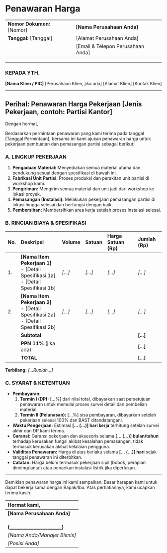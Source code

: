 # Penawaran Harga

| | |
| :--- | :--- |
| **Nomor Dokumen:** [Nomor] | **[Nama Perusahaan Anda]** |
| **Tanggal:** [Tanggal] | [Alamat Perusahaan Anda] |
| | [Email & Telepon Perusahaan Anda] |

---

### KEPADA YTH.

**[Nama Klien / PIC]**
[Perusahaan Klien, jika ada]
[Alamat Klien]
[Kontak Klien]

---

## Perihal: Penawaran Harga Pekerjaan [Jenis Pekerjaan, contoh: Partisi Kantor]

Dengan hormat,

Berdasarkan permintaan penawaran yang kami terima pada tanggal [Tanggal Permintaan], bersama ini kami ajukan penawaran harga untuk pekerjaan pembuatan dan pemasangan partisi sebagai berikut:

### A. LINGKUP PEKERJAAN

1.  **Pengadaan Material:** Menyediakan semua material utama dan pendukung sesuai dengan spesifikasi di bawah ini.
2.  **Fabrikasi Unit Partisi:** Proses produksi dan perakitan unit partisi di workshop kami.
3.  **Pengiriman:** Mengirim semua material dan unit jadi dari workshop ke lokasi proyek.
4.  **Pemasangan (Instalasi):** Melakukan pekerjaan pemasangan partisi di lokasi hingga selesai dan berfungsi dengan baik.
5.  **Pembersihan:** Membersihkan area kerja setelah proses instalasi selesai.

### B. RINCIAN BIAYA & SPESIFIKASI

| No. | Deskripsi | Volume | Satuan | Harga Satuan (Rp) | Jumlah (Rp) |
| :--- | :--- | :--- | :--- | :--- | :--- |
| 1. | **[Nama Item Pekerjaan 1]**<br>- [Detail Spesifikasi 1a]<br>- [Detail Spesifikasi 1b] | *[...]* | *[...]* | *[...]* | *[...]* |
| 2. | **[Nama Item Pekerjaan 2]**<br>- [Detail Spesifikasi 2a]<br>- [Detail Spesifikasi 2b] | *[...]* | *[...]* | *[...]* | *[...]* |
| | **Subtotal** | | | | **[...]** |
| | **PPN 11%** (jika ada) | | | | **[...]** |
| | **TOTAL** | | | | **[...]** |

**Terbilang:** *[...Rupiah...]*

### C. SYARAT & KETENTUAN

-   **Pembayaran:**
    1.  **Termin I (DP):** [...%] dari nilai total, dibayarkan saat persetujuan penawaran untuk memulai proses survei detail dan pembelian material.
    2.  **Termin II (Pelunasan):** [...%] sisa pembayaran, dibayarkan setelah pekerjaan selesai 100% dan BAST ditandatangani.
-   **Waktu Pengerjaan:** Estimasi **[... (...)] hari kerja** terhitung setelah survei akhir dan DP kami terima.
-   **Garansi:** Garansi pekerjaan dan aksesoris selama **[... (...)] bulan/tahun** terhadap kerusakan fungsi akibat kesalahan pemasangan, tidak termasuk kerusakan akibat kelalaian pengguna.
-   **Validitas Penawaran:** Harga di atas berlaku selama **[... (...)] hari** sejak tanggal penawaran ini diterbitkan.
-   **Catatan:** Harga belum termasuk pekerjaan sipil (bobok, perapian dinding/lantai) atau penarikan instalasi listrik jika diperlukan.

---

Demikian penawaran harga ini kami sampaikan. Besar harapan kami untuk dapat bekerja sama dengan Bapak/Ibu. Atas perhatiannya, kami ucapkan terima kasih.

| Hormat kami, |
| :--- |
| **[Nama Perusahaan Anda]** |
| |
| |
| |
| **(______________________)** |
| *[Nama Anda/Manajer Bisnis]* |
| *[Posisi Anda]* |